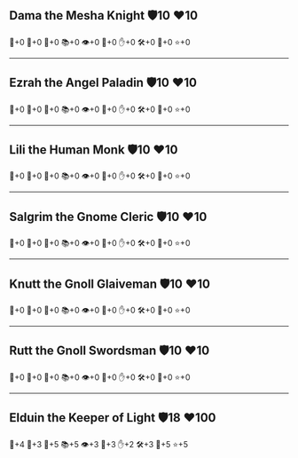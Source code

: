 ## Dama the Mesha Knight 🛡10 ❤️10  
💪+0 🎯+0 💊+0 📚+0 👁+0 💖+0 ✋+0 🛠+0 🔮+0 ⭐️+0 

---
## Ezrah the Angel Paladin 🛡10 ❤️10  
💪+0 🎯+0 💊+0 📚+0 👁+0 💖+0 ✋+0 🛠+0 🔮+0 ⭐️+0 

---
## Lili the Human Monk 🛡10 ❤️10  
💪+0 🎯+0 💊+0 📚+0 👁+0 💖+0 ✋+0 🛠+0 🔮+0 ⭐️+0 

---
## Salgrim the Gnome Cleric 🛡10 ❤️10  
💪+0 🎯+0 💊+0 📚+0 👁+0 💖+0 ✋+0 🛠+0 🔮+0 ⭐️+0 

---
## Knutt the Gnoll Glaiveman 🛡10 ❤️10  
💪+0 🎯+0 💊+0 📚+0 👁+0 💖+0 ✋+0 🛠+0 🔮+0 ⭐️+0 

---
## Rutt the Gnoll Swordsman 🛡10 ❤️10  
💪+0 🎯+0 💊+0 📚+0 👁+0 💖+0 ✋+0 🛠+0 🔮+0 ⭐️+0 

---
## Elduin the Keeper of Light 🛡18 ❤️100  
💪+4 🎯+3 💊+5 📚+5 👁+3 💖+3 ✋+2 🛠+3 🔮+5 ⭐️+5 